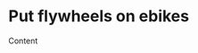 # Put flywheels on ebikes

<!--{{{
  "title" : "Ebike fly wheel",
  "date" : "2016-08-29T03:04:21.983Z",
  "byline": "Past meets future"
}}}-->

Content